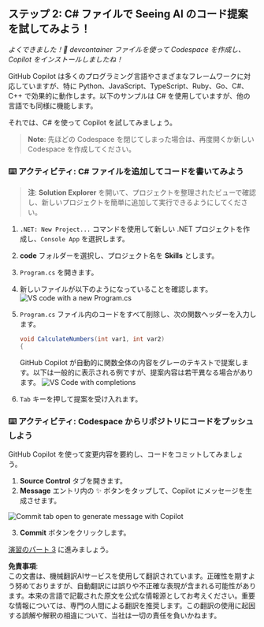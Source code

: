 ## ステップ 2: C# ファイルで Seeing AI のコード提案を試してみよう！

_よくできました！🎉 devcontainer ファイルを使って Codespace を作成し、Copilot をインストールしましたね！_

GitHub Copilot は多くのプログラミング言語やさまざまなフレームワークに対応していますが、特に Python、JavaScript、TypeScript、Ruby、Go、C#、C++ で効果的に動作します。以下のサンプルは C# を使用していますが、他の言語でも同様に機能します。

それでは、C# を使って Copilot を試してみましょう。

> **Note**:
> 先ほどの Codespace を閉じてしまった場合は、再度開くか新しい Codespace を作成してください。

### ⌨️ アクティビティ: C# ファイルを追加してコードを書いてみよう

> **注**:
> **Solution Explorer** を開いて、プロジェクトを整理されたビューで確認し、新しいプロジェクトを簡単に追加して実行できるようにしてください。

1. `.NET: New Project...` コマンドを使用して新しい .NET プロジェクトを作成し、`Console App` を選択します。
2. **code** フォルダーを選択し、プロジェクト名を **Skills** とします。
3. `Program.cs` を開きます。
4. 新しいファイルが以下のようになっていることを確認します。
   ![VS code with a new Program.cs](../../../../03-Introduction-to-GitHub-Copilot/steps/img/2-skills-dotnet-0.png)

5. `Program.cs` ファイル内のコードをすべて削除し、次の関数ヘッダーを入力します。

   ```csharp
   void CalculateNumbers(int var1, int var2)
   {
   ```

   GitHub Copilot が自動的に関数全体の内容をグレーのテキストで提案します。以下は一般的に表示される例ですが、提案内容は若干異なる場合があります。
   ![VS Code with completions](../../../../03-Introduction-to-GitHub-Copilot/steps/img/2-skills-dotnet-1.png)

6. `Tab` キーを押して提案を受け入れます。

### ⌨️ アクティビティ: Codespace からリポジトリにコードをプッシュしよう

GitHub Copilot を使って変更内容を要約し、コードをコミットしてみましょう。

1. **Source Control** タブを開きます。
2. **Message** エントリ内の ✨ ボタンをタップして、Copilot にメッセージを生成させます。

![Commit tab open to generate message with Copilot](../../../../03-Introduction-to-GitHub-Copilot/steps/img/2-skills-commit.png)

3. **Commit** ボタンをクリックします。

[演習のパート 3](./3-copilot-hub.md) に進みましょう。

**免責事項**:  
この文書は、機械翻訳AIサービスを使用して翻訳されています。正確性を期すよう努めておりますが、自動翻訳には誤りや不正確な表現が含まれる可能性があります。本来の言語で記載された原文を公式な情報源としてお考えください。重要な情報については、専門の人間による翻訳を推奨します。この翻訳の使用に起因する誤解や解釈の相違について、当社は一切の責任を負いかねます。

